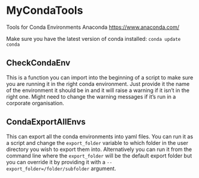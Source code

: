 # MyCondaTools

Tools for Conda Environments Anaconda <https://www.anaconda.com/>

Make sure you have the latest version of conda installed: `conda update conda`

## CheckCondaEnv

This is a function you can import into the beginning of a script to make sure you are running it in the right conda environment. Just provide it the name of the environment it should be in and it will raise a warning if it isn’t in the right one. Might need to change the warning messages if it’s run in a corporate organisation.

## CondaExportAllEnvs

This can export all the conda environments into yaml files. You can run it as a script and change the `export_folder` variable to which folder in the user directory you wish to export them into. Alternatively you can run it from the command line where the `export_folder` will be the default export folder but you can override it by providing it with a `--export_folder=/folder/subfolder` argument.
